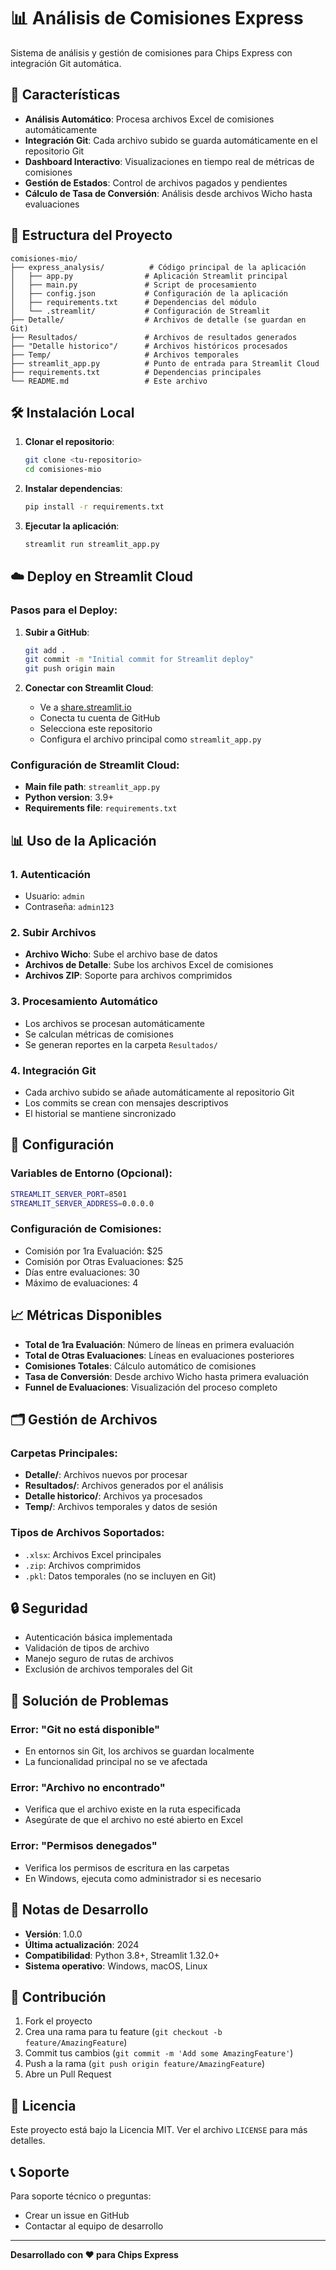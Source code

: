 # 📊 Análisis de Comisiones Express

Sistema de análisis y gestión de comisiones para Chips Express con integración Git automática.

## 🚀 Características

- **Análisis Automático**: Procesa archivos Excel de comisiones automáticamente
- **Integración Git**: Cada archivo subido se guarda automáticamente en el repositorio Git
- **Dashboard Interactivo**: Visualizaciones en tiempo real de métricas de comisiones
- **Gestión de Estados**: Control de archivos pagados y pendientes
- **Cálculo de Tasa de Conversión**: Análisis desde archivos Wicho hasta evaluaciones

## 📁 Estructura del Proyecto

```
comisiones-mio/
├── express_analysis/          # Código principal de la aplicación
│   ├── app.py                # Aplicación Streamlit principal
│   ├── main.py               # Script de procesamiento
│   ├── config.json           # Configuración de la aplicación
│   ├── requirements.txt      # Dependencias del módulo
│   └── .streamlit/           # Configuración de Streamlit
├── Detalle/                  # Archivos de detalle (se guardan en Git)
├── Resultados/               # Archivos de resultados generados
├── "Detalle historico"/      # Archivos históricos procesados
├── Temp/                     # Archivos temporales
├── streamlit_app.py          # Punto de entrada para Streamlit Cloud
├── requirements.txt          # Dependencias principales
└── README.md                 # Este archivo
```

## 🛠️ Instalación Local

1. **Clonar el repositorio**:
   ```bash
   git clone <tu-repositorio>
   cd comisiones-mio
   ```

2. **Instalar dependencias**:
   ```bash
   pip install -r requirements.txt
   ```

3. **Ejecutar la aplicación**:
   ```bash
   streamlit run streamlit_app.py
   ```

## ☁️ Deploy en Streamlit Cloud

### Pasos para el Deploy:

1. **Subir a GitHub**:
   ```bash
   git add .
   git commit -m "Initial commit for Streamlit deploy"
   git push origin main
   ```

2. **Conectar con Streamlit Cloud**:
   - Ve a [share.streamlit.io](https://share.streamlit.io)
   - Conecta tu cuenta de GitHub
   - Selecciona este repositorio
   - Configura el archivo principal como `streamlit_app.py`

### Configuración de Streamlit Cloud:

- **Main file path**: `streamlit_app.py`
- **Python version**: 3.9+
- **Requirements file**: `requirements.txt`

## 📊 Uso de la Aplicación

### 1. Autenticación
- Usuario: `admin`
- Contraseña: `admin123`

### 2. Subir Archivos
- **Archivo Wicho**: Sube el archivo base de datos
- **Archivos de Detalle**: Sube los archivos Excel de comisiones
- **Archivos ZIP**: Soporte para archivos comprimidos

### 3. Procesamiento Automático
- Los archivos se procesan automáticamente
- Se calculan métricas de comisiones
- Se generan reportes en la carpeta `Resultados/`

### 4. Integración Git
- Cada archivo subido se añade automáticamente al repositorio Git
- Los commits se crean con mensajes descriptivos
- El historial se mantiene sincronizado

## 🔧 Configuración

### Variables de Entorno (Opcional):
```bash
STREAMLIT_SERVER_PORT=8501
STREAMLIT_SERVER_ADDRESS=0.0.0.0
```

### Configuración de Comisiones:
- Comisión por 1ra Evaluación: $25
- Comisión por Otras Evaluaciones: $25
- Días entre evaluaciones: 30
- Máximo de evaluaciones: 4

## 📈 Métricas Disponibles

- **Total de 1ra Evaluación**: Número de líneas en primera evaluación
- **Total de Otras Evaluaciones**: Líneas en evaluaciones posteriores
- **Comisiones Totales**: Cálculo automático de comisiones
- **Tasa de Conversión**: Desde archivo Wicho hasta primera evaluación
- **Funnel de Evaluaciones**: Visualización del proceso completo

## 🗂️ Gestión de Archivos

### Carpetas Principales:
- **Detalle/**: Archivos nuevos por procesar
- **Resultados/**: Archivos generados por el análisis
- **Detalle historico/**: Archivos ya procesados
- **Temp/**: Archivos temporales y datos de sesión

### Tipos de Archivos Soportados:
- `.xlsx`: Archivos Excel principales
- `.zip`: Archivos comprimidos
- `.pkl`: Datos temporales (no se incluyen en Git)

## 🔒 Seguridad

- Autenticación básica implementada
- Validación de tipos de archivo
- Manejo seguro de rutas de archivos
- Exclusión de archivos temporales del Git

## 🐛 Solución de Problemas

### Error: "Git no está disponible"
- En entornos sin Git, los archivos se guardan localmente
- La funcionalidad principal no se ve afectada

### Error: "Archivo no encontrado"
- Verifica que el archivo existe en la ruta especificada
- Asegúrate de que el archivo no esté abierto en Excel

### Error: "Permisos denegados"
- Verifica los permisos de escritura en las carpetas
- En Windows, ejecuta como administrador si es necesario

## 📝 Notas de Desarrollo

- **Versión**: 1.0.0
- **Última actualización**: 2024
- **Compatibilidad**: Python 3.8+, Streamlit 1.32.0+
- **Sistema operativo**: Windows, macOS, Linux

## 🤝 Contribución

1. Fork el proyecto
2. Crea una rama para tu feature (`git checkout -b feature/AmazingFeature`)
3. Commit tus cambios (`git commit -m 'Add some AmazingFeature'`)
4. Push a la rama (`git push origin feature/AmazingFeature`)
5. Abre un Pull Request

## 📄 Licencia

Este proyecto está bajo la Licencia MIT. Ver el archivo `LICENSE` para más detalles.

## 📞 Soporte

Para soporte técnico o preguntas:
- Crear un issue en GitHub
- Contactar al equipo de desarrollo

---

**Desarrollado con ❤️ para Chips Express** 